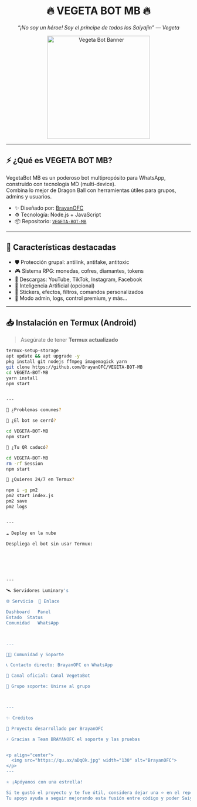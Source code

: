 <h1 align="center">🔥 VEGETA BOT MB 🔥</h1>
<p align="center"><i>“¡No soy un héroe! Soy el príncipe de todos los Saiyajin” — Vegeta</i></p>

<div align="center">
  <img src="https://qu.ax/zKuno.jpg" width="280" alt="Vegeta Bot Banner"/>
</div>

---

## ⚡ ¿Qué es VEGETA BOT MB?

VegetaBot MB es un poderoso bot multipropósito para WhatsApp, construido con tecnología MD (multi-device).  
Combina lo mejor de Dragon Ball con herramientas útiles para grupos, admins y usuarios.

- ✨ Diseñado por: [BrayanOFC](https://github.com/BrayanOFC)  
- ⚙️ Tecnología: Node.js + JavaScript  
- 📦 Repositorio: [`VEGETA-BOT-MB`](https://github.com/BrayanOFC/VEGETA-BOT-MB)

---

## 🚀 Características destacadas

- 🛡️ Protección grupal: antilink, antifake, antitoxic  
- 🎮 Sistema RPG: monedas, cofres, diamantes, tokens  
- 🎥 Descargas: YouTube, TikTok, Instagram, Facebook  
- 🧠 Inteligencia Artificial (opcional)  
- 🤖 Stickers, efectos, filtros, comandos personalizados  
- 🔧 Modo admin, logs, control premium, y más...

---

## 📥 Instalación en Termux (Android)

> Asegúrate de tener **Termux actualizado**

```bash
termux-setup-storage
apt update && apt upgrade -y
pkg install git nodejs ffmpeg imagemagick yarn
git clone https://github.com/BrayanOFC/VEGETA-BOT-MB
cd VEGETA-BOT-MB
yarn install
npm start


---

🧪 ¿Problemas comunes?

🔁 ¿El bot se cerró?

cd VEGETA-BOT-MB
npm start

🧹 ¿Tu QR caducó?

cd VEGETA-BOT-MB
rm -rf Session
npm start

🔄 ¿Quieres 24/7 en Termux?

npm i -g pm2
pm2 start index.js
pm2 save
pm2 logs


---

☁️ Deploy en la nube

Despliega el bot sin usar Termux:






---

🛰 Servidores Luminary's

🌐 Servicio	📎 Enlace

Dashboard	Panel
Estado	Status
Comunidad	WhatsApp



---

🧑‍💻 Comunidad y Soporte

📞 Contacto directo: BrayanOFC en WhatsApp

📢 Canal oficial: Canal VegetaBot

👥 Grupo soporte: Unirse al grupo



---

✨ Créditos

👾 Proyecto desarrollado por BrayanOFC

⚡ Gracias a Team BRAYANOFC el soporte y las pruebas


<p align="center">
  <img src="https://qu.ax/aDqOk.jpg" width="130" alt="BrayanOFC">
</p>
---

⭐ ¡Apóyanos con una estrella!

Si te gustó el proyecto y te fue útil, considera dejar una ⭐ en el repositorio.
Tu apoyo ayuda a seguir mejorando esta fusión entre código y poder Saiyajin.